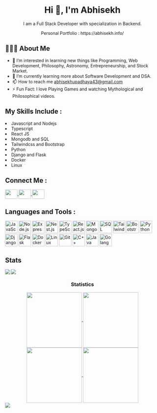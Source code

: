 <h1 align="center">Hi 👋, I'm Abhisekh</h1>
<p align="center">I am a Full Stack Developer with specialization in Backend.</p>
<p align="center">Personal Portfolio : https://abhisekh.info/</p>
<h2>👨🏻‍💻  About Me</h2>

- 👀 I’m interested in learning new things like Programming, Web Development, Philosophy, Astronomy, Entrepreneurship, and Stock Market.
- 🌱 I’m currently learning more about Software Development and DSA.
- 📫 How to reach me abhisekhupadhaya43@gmail.com
- ⚡ Fun Fact: I love Playing Games and watching Mythological and Philosophical videos.


<div>
  <h2>My Skills Include :</h2>
   <li>Javascript and Nodejs</li>
   <li>Typescript</li>
   <li>React JS</li>
   <li>Mongodb and SQL</li>
   <li>Tailwindcss and Bootstrap</li>
   <li>Python</li>
   <li>Django and Flask</li>
   <li>Docker</li>
   <li>Linux</li>
</div>


<div>
  <h2>Connect Me :</h2>
  <a href="https://twitter.com/AbhisekUpadhay5" target="_blank" rel="nofollow">
    <img align="center" src="https://raw.githubusercontent.com/rahuldkjain/github-profile-readme-generator/master/src/images/icons/Social/twitter.svg" alt="" height="30" width="40" style="max-width: 100%;">
  </a>
   <a href="https://www.linkedin.com/in/abhisekh-upadhaya-5208a3165/" target="_blank" rel="nofollow">
     <img align="center" src="https://raw.githubusercontent.com/rahuldkjain/github-profile-readme-generator/master/src/images/icons/Social/linked-in-alt.svg" alt="" height="30" width="40" style="max-width: 100%;">
  </a>
  <a href="https://www.instagram.com/abhisekupa/" target="_blank" rel="nofollow">
    <img align="center" src="https://raw.githubusercontent.com/rahuldkjain/github-profile-readme-generator/master/src/images/icons/Social/instagram.svg" alt="" height="30" width="40" style="max-width: 100%;">
  </a>
</div>

<h2 align="left">Languages and Tools :</h2>
<div align="left">
    <img src="https://example.com/path/to/javascript-logo.svg" alt="JavaScript" width="40" height="40"/>
    <img src="https://example.com/path/to/nodejs-logo.svg" alt="Node.js" width="40" height="40"/>
    <img src="https://example.com/path/to/expressjs-logo.svg" alt="Express.js" width="40" height="40"/>
    <img src="https://example.com/path/to/nestjs-logo.svg" alt="Nest.js" width="40" height="40"/>
    <img src="https://example.com/path/to/typescript-logo.svg" alt="TypeScript" width="40" height="40"/>
    <img src="https://example.com/path/to/reactjs-logo.svg" alt="React.js" width="40" height="40"/>
    <img src="https://example.com/path/to/mongodb-logo.svg" alt="MongoDB" width="40" height="40"/>
    <img src="https://example.com/path/to/sql-logo.svg" alt="SQL" width="40" height="40"/>
    <img src="https://example.com/path/to/tailwindcss-logo.svg" alt="Tailwind CSS" width="40" height="40"/>
    <img src="https://example.com/path/to/bootstrap-logo.svg" alt="Bootstrap" width="40" height="40"/>
    <img src="https://example.com/path/to/python-logo.svg" alt="Python" width="40" height="40"/>
    <img src="https://example.com/path/to/django-logo.svg" alt="Django" width="40" height="40"/>
    <img src="https://example.com/path/to/flask-logo.svg" alt="Flask" width="40" height="40"/>
    <img src="https://example.com/path/to/docker-logo.svg" alt="Docker" width="40" height="40"/>
    <img src="https://example.com/path/to/linux-logo.svg" alt="Linux" width="40" height="40"/>
    <img src="https://example.com/path/to/git-logo.svg" alt="Git" width="40" height="40"/>
    <img src="https://example.com/path/to/cpp-logo.svg" alt="C++" width="40" height="40"/>
    <img src="https://example.com/path/to/java-logo.svg" alt="Java" width="40" height="40"/>
    <img src="https://example.com/path/to/golang-logo.svg" alt="Golang" width="40" height="40"/>
</div>

<h2 align="left">Stats</h2>
<div align="center">
<!--   <img align="left" src="https://github-readme-stats.vercel.app/api?username=Abhisek0721&show_icons=true&theme=radical" height="180em" /> -->
  <img align="left" src="https://github-readme-stats.vercel.app/api/top-langs/?username=Abhisek0721&layout=donut-vertical&show_icons=true&theme=radical&hide=scss&langs_count=10" />
</div>

<img src="https://user-images.githubusercontent.com/73097560/115834477-dbab4500-a447-11eb-908a-139a6edaec5c.gif"><h3 align="center">Statistics</h3>
<div align="center">
  <a href="https://github.com/Abhisek0721">
  <img align="center" src="http://github-profile-summary-cards.vercel.app/api/cards/stats?username=Abhisek0721&theme=2077" height="180em" />
  <img align="center" src="http://github-profile-summary-cards.vercel.app/api/cards/most-commit-language?username=Abhisek0721&theme=radical&hide=html,css,scss" height="180em" />
  <img align="center" src="http://github-profile-summary-cards.vercel.app/api/cards/repos-per-language?username=Abhisek0721&theme=2077&hide=html,css,scss" height="180em" />
  <img align="center" src="http://github-profile-summary-cards.vercel.app/api/cards/profile-details?username=Abhisek0721&theme=2077" height="180em" />
</div>

<img src="https://raw.githubusercontent.com/Trilokia/Trilokia/379277808c61ef204768a61bbc5d25bc7798ccf1/bottom_header.svg" />
